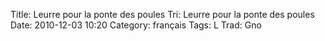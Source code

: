 Title: Leurre pour la ponte des poules
 Tri: Leurre pour la ponte des poules
 Date: 2010-12-03 10:20
 Category: français
 Tags: L
 Trad: Gno
 
